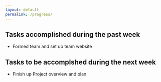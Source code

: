 ```yaml
---
layout: default
permalink: /progress/
---
```


## Tasks accomplished during the past week
- Formed team and set up team website

## Tasks to be accomplshed during the next week
- Finish up Project overview and plan
